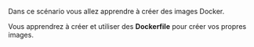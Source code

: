 Dans ce scénario vous allez apprendre à créer des images Docker.

Vous apprendrez à créer et utiliser des **Dockerfile** pour créer vos propres images.